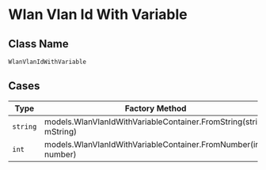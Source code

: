 
# Wlan Vlan Id With Variable

## Class Name

`WlanVlanIdWithVariable`

## Cases

| Type | Factory Method |
|  --- | --- |
| `string` | models.WlanVlanIdWithVariableContainer.FromString(string mString) |
| `int` | models.WlanVlanIdWithVariableContainer.FromNumber(int number) |

